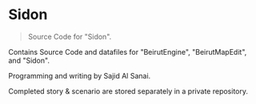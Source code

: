# Sidon
> Source Code for "Sidon".

Contains Source Code and datafiles for "BeirutEngine", "BeirutMapEdit", and "Sidon".

Programming and writing by Sajid Al Sanai.

Completed story & scenario are stored separately in a private repository.
